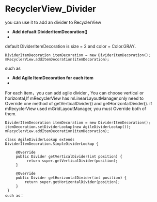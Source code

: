 # RecyclerView_Divider

you can use it to add an divider to RecyclerView

- **Add defualt DividerItemDecoration()**
- 
default DividerItemDecoration is size = 2 and color = Color.GRAY.
```
DividerItemDecoration itemDecoration = new DividerItemDecoration();
mRecyclerView.addItemDecoration(itemDecoration);
```
such as

- **Add Agile ItemDecoration for each item**
- 
For each item，you can add agile divider , You can choose vertical or horizontal,If mRecyclerView 
has mLinearLayoutManager,only need to Override one method of getVerticalDivider() and getHorizontalDivider(). if mRecyclerView used mGridLayoutManager, you must Override both of them.
```
DividerItemDecoration itemDecoration = new DividerItemDecoration();
itemDecoration.setDividerLookup(new AgileDividerLookup());
mRecyclerView.addItemDecoration(itemDecoration);

class AgileDividerLookup extends DividerItemDecoration.SimpleDividerLookup {

     @Override
     public Divider getVerticalDivider(int position) {
          return super.getVerticalDivider(position);
     }
     
     @Override
     public Divider getHorizontalDivider(int position) {
         return super.getHorizontalDivider(position);
     }
 }
such as：
```
